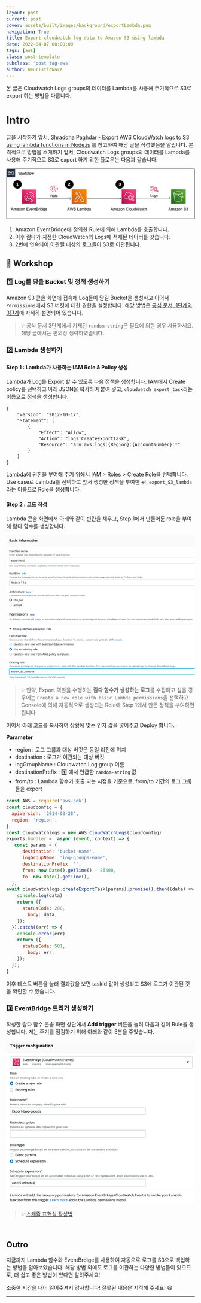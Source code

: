```yaml
---
layout: post
current: post
cover: assets/built/images/background/exportLambda.png
navigation: True
title: Export cloudwatch log data to Amazon S3 using lambda
date: 2022-04-07 00:00:00
tags: [aws]
class: post-template
subclass: 'post tag-aws'
author: HeuristicWave
---
```

본 글은 Cloudwatch Logs groups의 데이터를 Lambda를 사용해 주기적으로 S3로 export 하는 방법을 다룹니다.  

# Intro

글을 시작하기 앞서, [Shraddha Paghdar - Export AWS CloudWatch logs to S3 using lambda functions in Node.js](https://noob2geek.in/2021/06/18/export-aws-cloudwatch-logs-to-s3-using-lambda-functions-in-node-js/)
를 참고하여 해당 글을 작성했음을 알립니다. 본격적으로 방법을 소개하기 앞서, Cloudwatch Logs groups의 데이터를 Lambda를 사용해 주기적으로 S3로 export 하기 위한 플로우는 다음과 같습니다.

![imageBuilder](../../assets/built/images/background/exportLambda.png)

1. Amazon EventBridge에 정의한 Rule에 의해 Lambda를 호출합니다.
2. 이후 람다가 지정한 CloudWatch의 Logs에 적재된 데이터를 찾습니다.   
3. 2번에 연속되어 이관될 대상의 로그들이 S3로 이관됩니다.

## 📜 Workshop

### 1️⃣ Log를 담을 Bucket 및 정책 생성하기

Amazon S3 콘솔 화면에 접속해 Log들이 담길 Bucket을 생성하고 이어서 `Permissions`에서 S3 버킷에 대한 권한을 설정합니다.
해당 방법은 [공식 문서, 1단계와 3단계](https://docs.aws.amazon.com/AmazonCloudWatch/latest/logs/S3ExportTasksConsole.html )에 자세히 설명되어 있습니다.

> 💡 공식 문서 3단계에서 기재된 `random-string`은 필요에 의한 경우 사용하세요. 해당 글에서는 편의상 생략하였습니다.  

### 2️⃣ Lambda 생성하기

#### Step 1 : Lambda가 사용하는 IAM Role & Policy 생성

Lambda가 Log를 Export 할 수 있도록 다음 정책을 생성합니다.
IAM에서 Create policy를 선택하고 아래 JSON을 복사하여 붙여 넣고, `cloudwatch_export_task`라는 이름으로 정책을 생성합니다.

```shell
{
    "Version": "2012-10-17",
    "Statement": [
        {
            "Effect": "Allow",
            "Action": "logs:CreateExportTask",
            "Resource": "arn:aws:logs:{Region}:{AccountNumber}:*"
        }
    ]
}
```

Lambda에 권한을 부여해 주기 위해서 IAM > Roles > Create Role을 선택합니다.
Use case로 Lambda를 선택하고 앞서 생성한 정책을 부여한 뒤, `export_S3_lambda`라는 이름으로 Role을 생성합니다.

#### Step 2 : 코드 작성

Lambda 콘솔 화면에서 아래와 같이 빈칸을 채우고, Step 1에서 만들어둔 role을 부여해 람다 함수를 생성합니다.

![baseimage](../../assets/built/images/post/guide/exportLambda.png)

> 💡 만약, Export 역할을 수행하는 **람다 함수가 생성하는 로그**를 수집하고 싶을 경우에는 `Create a new role with basic Lambda permissions`을
> 선택하고 Console에 의해 자동적으로 생성되는 Role에 Step 1에서 만든 정책을 부여하면 됩니다.

이어서 아래 코드를 복사하여 상황에 맞는 인자 값을 넣어주고 Deploy 합니다.

**Parameter**
- region : 로그 그룹과 대상 버킷은 동일 리전에 위치
- destination : 로그가 이관되는 대상 버킷
- logGroupName : Cloudwatch Log group 이름
- destinationPrefix : 1️⃣ 에서 언급한 `random-string` 값
- from/to : Lambda 함수가 호출 되는 시점을 기준으로, from/to 기간의 로그 그룹들을 export

```js
const AWS = require('aws-sdk')
const cloudconfig = {
  apiVersion: '2014-03-28',
  region: 'region',
}
const cloudwatchlogs = new AWS.CloudWatchLogs(cloudconfig)
exports.handler =  async (event, context) => {
   const params = {
      destination: 'bucket-name',
      logGroupName: 'log-groups-name',
      destinationPrefix: '',
      from: new Date().getTime() - 86400,
      to: new Date().getTime(),
  };
await cloudwatchlogs.createExportTask(params).promise().then((data) => {
    console.log(data)
    return ({
      statusCode: 200,
        body: data,
    });
  }).catch((err) => {
    console.error(err)
    return ({
      statusCode: 501,
        body: err,
    });
  });
}
```

이후 테스트 버튼을 눌러 결과값을 보면 taskId 값이 생성되고 S3에 로그가 이관된 것을 확인할 수 있습니다.

### 3️⃣ EventBridge 트리거 생성하기 

작성한 람다 함수 콘솔 화면 상단에서 **Add trigger** 버튼을 눌러 다음과 같이 Rule을 생성합니다. 저는 주기를 점검하기 위해 아래와 같이 5분을 주었습니다.

![baseimage](../../assets/built/images/post/guide/eventBridgeRule.png)

> 💡 [스케쥴 표현식 작성법](https://docs.aws.amazon.com/lambda/latest/dg/services-cloudwatchevents-expressions.html)

<br>

## Outro

지금까지 Lambda 함수와 EventBrdige를 사용하여 자동으로 로그를 S3으로 백업하는 방법을 알아보았습니다.
해당 방법 외에도 로그를 이관하는 다양한 방법들이 있으므로, 더 쉽고 좋은 방법이 있다면 알려주세요!

소중한 시간을 내어 읽어주셔서 감사합니다! 잘못된 내용은 지적해 주세요! 😃

---

